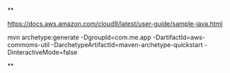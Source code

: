 **

https://docs.aws.amazon.com/cloud9/latest/user-guide/sample-java.html


mvn archetype:generate -DgroupId=com.me.app -DartifactId=aws-commoms-util -DarchetypeArtifactId=maven-archetype-quickstart -DinteractiveMode=false

**
